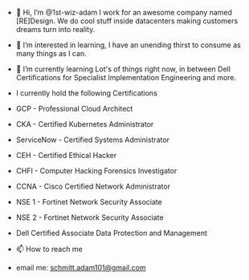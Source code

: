 - 👋 Hi, I’m @1st-wiz-adam
I work for an awesome company named [RE]Design.  We do cool stuff inside datacenters making customers dreams turn into reality.

- 👀 I’m interested in learning, I have an unending thirst to consume as many things as I can. 
- 🌱 I’m currently learning Lot's of things right now, in between Dell Certifications for Specialist Implementation Engineering and more.
- I currently hold the following Certifications
- GCP - Professional Cloud Architect
- CKA - Certified Kubernetes Administrator
- ServiceNow - Certified Systems Administrator
- CEH - Certified Ethical Hacker
- CHFI - Computer Hacking Forensics Investigator
- CCNA - Cisco Certified Network Administrator 
- NSE 1 - Fortinet Network Security Associate
- NSE 2 - Fortinet Network Security Associate
- Dell Certified Associate Data Protection and Management
- 📫 How to reach me
- email me: schmitt.adam101@gmail.com


<!---
1st-wiz-adam/1st-wiz-adam is a ✨ special ✨ repository because its `README.md` (this file) appears on your GitHub profile.
You can click the Preview link to take a look at your changes.
--->
